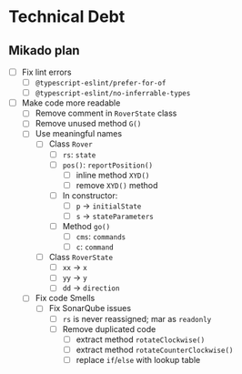 # Technical Debt

## Mikado plan

- [ ] Fix lint errors
  - [ ] `@typescript-eslint/prefer-for-of`
  - [ ] `@typescript-eslint/no-inferrable-types`
- [ ] Make code more readable
  - [ ] Remove comment in `RoverState` class
  - [ ] Remove unused method `G()`
  - [ ] Use meaningful names
    - [ ] Class `Rover`
      - [ ] `rs`: `state`
      - [ ] `pos()`: `reportPosition()`
        - [ ] inline method `XYD()`
        - [ ] remove `XYD()` method
      - [ ] In constructor:
        - [ ] `p` -> `initialState`
        - [ ] `s` -> `stateParameters`
      - [ ] Method `go()`
        - [ ] `cms`: `commands`
        - [ ] `c`: `command`
    - [ ] Class `RoverState`
      - [ ] `xx` -> `x`
      - [ ] `yy` -> `y`
      - [ ] `dd` -> `direction`
  - [ ] Fix code Smells
    - [ ] Fix SonarQube issues
      - [ ] `rs` is never reassigned; mar as `readonly`
      - [ ] Remove duplicated code
        - [ ] extract method `rotateClockwise()`
        - [ ] extract method `rotateCounterClockwise()`
        - [ ] replace `if`/`else` with lookup table
